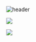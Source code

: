 
<!--
**Jaehyun-github/Jaehyun-github** is a ✨ _special_ ✨ repository because its `README.md` (this file) appears on your GitHub profile.

Here are some ideas to get you started:

- 🔭 I’m currently working on ...
- 🌱 I’m currently learning ...
- 👯 I’m looking to collaborate on ...
- 🤔 I’m looking for help with ...
- 💬 Ask me about ...
- 📫 How to reach me: ...
- 😄 Pronouns: ...
- ⚡ Fun fact: ...
-->

![header](https://capsule-render.vercel.app/api?type=slice&text=Jaehyun-Park&fontSize=50&height=200&desc=jaehyun-github&color=201818&fontColor=ffffff&fontAlign=75&fontAlignY=20&descAlign=85&descAlignY=35&rotate=13)

<img src="https://img.shields.io/badge/HTML5-E34F26?style=flat&logo=JavaScript&logoColor=000000"/></a>

<img src="https://img.shields.io/badge/JavaScript-F7DF1E?style=flat&logo=HTML5&logoColor=000000"/></a>
